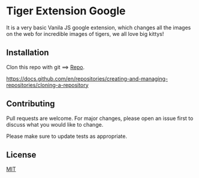 # Tiger Extension Google

It is a very basic Vanila JS google extension, which changes all the images on the web for incredible images of tigers, we all love big kittys!

## Installation

Clon this repo with git ==> [Repo](https://github.com/Fasping/tiger-google-extension.git).

https://docs.github.com/en/repositories/creating-and-managing-repositories/cloning-a-repository



## Contributing
Pull requests are welcome. For major changes, please open an issue first to discuss what you would like to change.

Please make sure to update tests as appropriate.

## License
[MIT](https://choosealicense.com/licenses/mit/)